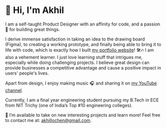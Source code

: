 # 👋 Hi, I'm Akhil

I am a self-taught Product Designer with an affinity for code, and a passion 💙 for building great things.

I derive immense satisfaction in taking an idea to the drawing board (Figma), to creating a working prototype, and finally being able to bring it to life with code, which is exactly how I built [my portfolio website](https://akhillochen.github.io/product-design-portfolio/website/index.html)! 🛠🔥 I am also a vehement learner. I just love learning stuff that intrigues me, especially while doing challenging projects. I believe great design can provide businesses a competitive advantage and cause a positive impact in users' people's lives.

Apart from design, I enjoy making music 🎧 and sharing it on [my YouTube channel](https://www.youtube.com/channel/UCSUV_YG21xg3sweRfzR6cZQ).

Currently, I am a final year engineering student pursuing my B.Tech in ECE from NIT Trichy (one of India’s Top #10 engineering colleges).

🚀 I’m available to take on new interesting projects and learn more! Feel free to contact me at: [akhillochen@gmail.com](mailto:akhillochen@gmail.com).
